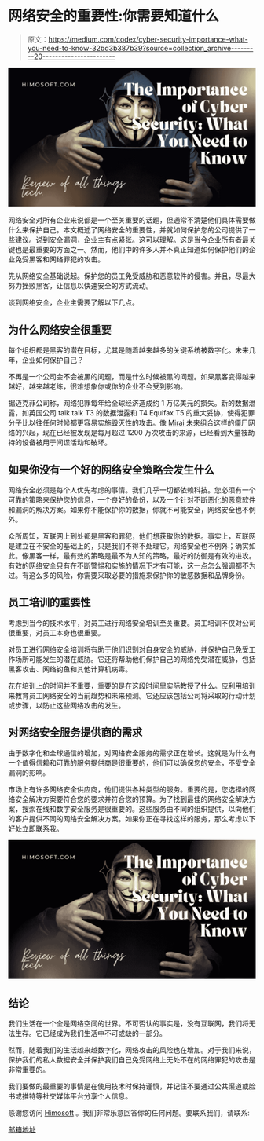 # 网络安全的重要性:你需要知道什么

> 原文：<https://medium.com/codex/cyber-security-importance-what-you-need-to-know-32bd3b387b39?source=collection_archive---------20----------------------->

![](img/ecb88e9e09a18ff25bca040b0b8657ef.png)

网络安全对所有企业来说都是一个至关重要的话题，但通常不清楚他们具体需要做什么来保护自己。本文概述了网络安全的重要性，并就如何保护您的公司提供了一些建议。说到安全漏洞，企业主有点紧张。这可以理解。这是当今企业所有者最关键也是最重要的方面之一。然而，他们中的许多人并不真正知道如何保护他们的企业免受黑客和网络罪犯的攻击。

先从网络安全基础说起。保护您的员工免受威胁和恶意软件的侵害。并且，尽最大努力挫败黑客，让信息以快速安全的方式流动。

谈到网络安全，企业主需要了解以下几点。

## 为什么网络安全很重要

每个组织都是黑客的潜在目标，尤其是随着越来越多的关键系统被数字化。未来几年，企业如何保护自己？

不再是一个公司会不会被黑的问题，而是什么时候被黑的问题。如果黑客变得越来越好，越来越老练，很难想象你或你的企业不会受到影响。

据迈克菲公司称，网络犯罪每年给全球经济造成约 1 万亿美元的损失。新的数据泄露，如英国公司 talk talk T3 的数据泄露和 T4 Equifax T5 的重大妥协，使得犯罪分子比以往任何时候都更容易实施毁灭性的攻击。像 [Mirai 未来组合](https://www.cloudflare.com/fr-fr/learning/ddos/glossary/mirai-botnet/)这样的僵尸网络的兴起，现在已经被发现是每月超过 1200 万次攻击的来源，已经看到大量被劫持的设备被用于间谍活动和破坏。

## 如果你没有一个好的网络安全策略会发生什么

网络安全必须是每个人优先考虑的事情。我们几乎一切都依赖科技。您必须有一个可靠的策略来保护您的信息，一个良好的备份，以及一个针对不断恶化的恶意软件和漏洞的解决方案。如果你不能保护你的数据，你就不可能安全，网络安全也不例外。

众所周知，互联网上到处都是黑客和罪犯，他们想获取你的数据。事实上，互联网是建立在不安全的基础上的，只是我们不得不处理它。网络安全也不例外；确实如此。像黑客一样，最有效的策略是最不为人知的策略，最好的防御是有效的进攻。有效的网络安全只有在不断警惕和实施的情况下才有可能，这一点怎么强调都不为过。有这么多的风险，你需要采取必要的措施来保护你的敏感数据和品牌身份。

## 员工培训的重要性

考虑到当今的技术水平，对员工进行网络安全培训至关重要。员工培训不仅对公司很重要，对员工本身也很重要。

对员工进行网络安全培训将有助于他们识别对自身安全的威胁，并保护自己免受工作场所可能发生的潜在威胁。它还将帮助他们保护自己的网络免受潜在威胁，包括黑客攻击、网络钓鱼和其他计算机病毒。

花在培训上的时间并不重要，重要的是在这段时间里实际教授了什么。应利用培训来教育员工网络安全的当前趋势和未来预测。它还应该包括公司将采取的行动计划或步骤，以防止这些网络攻击的发生。

## 对网络安全服务提供商的需求

由于数字化和全球通信的增加，对网络安全服务的需求正在增长。这就是为什么有一个值得信赖和可靠的服务提供商是很重要的，他们可以确保您的安全，不受安全漏洞的影响。

市场上有许多网络安全供应商，他们提供各种类型的服务。重要的是，您选择的网络安全解决方案要符合您的要求并符合您的预算。为了找到最佳的网络安全解决方案，搜索在线和数字安全服务是很重要的。这些服务由不同的组织提供，以向他们的客户提供不同的网络安全解决方案。如果你正在寻找这样的服务，那么考虑以下好处[立即联系我](mailto:sholecxx@gmail.com?subject=Himosoft:%20Cyber%20Security%20Solutions%20)。

![](img/656669e61e3c3c59097c50970145fc58.png)

## 结论

我们生活在一个全是网络空间的世界。不可否认的事实是，没有互联网，我们将无法生存。它已经成为我们生活中不可或缺的一部分。

然而，随着我们的生活越来越数字化，网络攻击的风险也在增加。对于我们来说，保护我们的私人数据安全并保护我们自己免受网络上无处不在的网络罪犯的攻击是非常重要的。

我们要做的最重要的事情是在使用技术时保持谨慎，并记住不要通过公共渠道或脸书或推特等社交媒体平台分享个人信息。

感谢您访问 [Himosoft](http://himosoft.com) 。我们非常乐意回答你的任何问题。要联系我们，请联系:

[邮箱地址](mailto:sholecxx@gmail.com?subject=Himosoft:%20Enquiry)